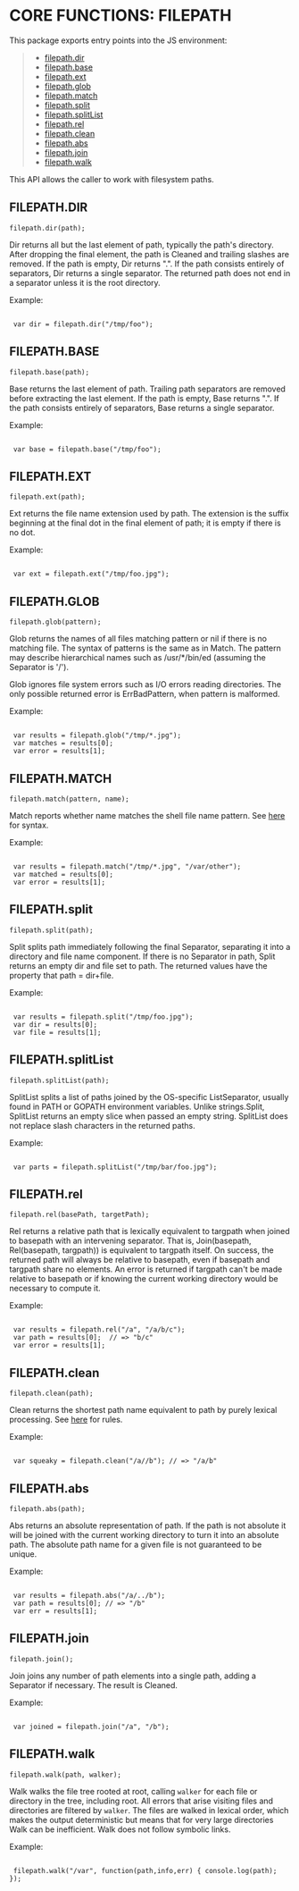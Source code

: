  


 # CORE FUNCTIONS: FILEPATH


 

 This package exports entry points into the JS environment:

 > * [filepath.dir](#dir)
 > * [filepath.base](#base)
 > * [filepath.ext](#ext)
 > * [filepath.glob](#glob)
 > * [filepath.match](#match)
 > * [filepath.split](#split)
 > * [filepath.splitList](#splitlist)
 > * [filepath.rel](#rel)
 > * [filepath.clean](#clean)
 > * [filepath.abs](#abs)
 > * [filepath.join](#join)
 > * [filepath.walk](#walk)

 This API allows the caller to work with filesystem paths.

 ## FILEPATH.DIR
 <a name="dir"></a>
 `filepath.dir(path);`

 Dir returns all but the last element of path, typically the path's
 directory. After dropping the final element, the path is Cleaned
 and trailing slashes are removed. If the path is empty, Dir returns
 ".". If the path consists entirely of separators, Dir returns a
 single separator. The returned path does not end in a separator
 unless it is the root directory.

 Example:

 ```

  var dir = filepath.dir("/tmp/foo");

 ```

 ## FILEPATH.BASE
 <a name="base"></a>
 `filepath.base(path);`

 Base returns the last element of path. Trailing path separators are
 removed before extracting the last element. If the path is empty,
 Base returns ".". If the path consists entirely of separators, Base
 returns a single separator.

 Example:

 ```

  var base = filepath.base("/tmp/foo");

 ```

 ## FILEPATH.EXT
 <a name="ext"></a>
 `filepath.ext(path);`

 Ext returns the file name extension used by path. The extension is
 the suffix beginning at the final dot in the final element of path;
 it is empty if there is no dot.

 Example:

 ```

  var ext = filepath.ext("/tmp/foo.jpg");

 ```

 ## FILEPATH.GLOB
 <a name="glob"></a>
 `filepath.glob(pattern);`

 Glob returns the names of all files matching pattern or nil if
 there is no matching file. The syntax of patterns is the same as in
 Match. The pattern may describe hierarchical names such as
 /usr/*/bin/ed (assuming the Separator is '/').

 Glob ignores file system errors such as I/O errors reading
 directories. The only possible returned error is ErrBadPattern,
 when pattern is malformed.

 Example:

 ```

  var results = filepath.glob("/tmp/*.jpg");
  var matches = results[0];
  var error = results[1];

 ```

 ## FILEPATH.MATCH
 <a name="match"></a>
 `filepath.match(pattern, name);`

 Match reports whether name matches the shell file name pattern.
 See [here](https://golang.org/pkg/path/filepath/#Dir) for syntax.

 Example:

 ```

  var results = filepath.match("/tmp/*.jpg", "/var/other");
  var matched = results[0];
  var error = results[1];

 ```

 ## FILEPATH.split
 <a name="split"></a>
 `filepath.split(path);`

 Split splits path immediately following the final Separator,
 separating it into a directory and file name component. If there is
 no Separator in path, Split returns an empty dir and file set to
 path. The returned values have the property that path = dir+file.

 Example:

 ```

  var results = filepath.split("/tmp/foo.jpg");
  var dir = results[0];
  var file = results[1];

 ```

 ## FILEPATH.splitList
 <a name="splitlist"></a>
 `filepath.splitList(path);`

 SplitList splits a list of paths joined by the OS-specific
 ListSeparator, usually found in PATH or GOPATH environment
 variables. Unlike strings.Split, SplitList returns an empty slice
 when passed an empty string. SplitList does not replace slash
 characters in the returned paths.

 Example:

 ```

  var parts = filepath.splitList("/tmp/bar/foo.jpg");

 ```

 ## FILEPATH.rel
 <a name="rel"></a>
 `filepath.rel(basePath, targetPath);`

 Rel returns a relative path that is lexically equivalent to
 targpath when joined to basepath with an intervening
 separator. That is, Join(basepath, Rel(basepath, targpath)) is
 equivalent to targpath itself. On success, the returned path will
 always be relative to basepath, even if basepath and targpath share
 no elements. An error is returned if targpath can't be made
 relative to basepath or if knowing the current working directory
 would be necessary to compute it.

 Example:

 ```

  var results = filepath.rel("/a", "/a/b/c");
  var path = results[0];  // => "b/c"
  var error = results[1];

 ```

 ## FILEPATH.clean
 <a name="clean"></a>
 `filepath.clean(path);`

 Clean returns the shortest path name equivalent to path by purely lexical processing.
 See [here](https://golang.org/pkg/path/filepath/#Dir) for rules.

 Example:

 ```

  var squeaky = filepath.clean("/a//b"); // => "/a/b"

 ```

 ## FILEPATH.abs
 <a name="abs"></a>
 `filepath.abs(path);`

 Abs returns an absolute representation of path. If the path is not
 absolute it will be joined with the current working directory to
 turn it into an absolute path. The absolute path name for a given
 file is not guaranteed to be unique.

 Example:

 ```

  var results = filepath.abs("/a/../b");
  var path = results[0]; // => "/b"
  var err = results[1];

 ```

 ## FILEPATH.join
 <a name="join"></a>
 `filepath.join();`

 Join joins any number of path elements into a single path, adding a
 Separator if necessary. The result is Cleaned.

 Example:

 ```

  var joined = filepath.join("/a", "/b");

 ```

 ## FILEPATH.walk
 <a name="walk"></a>
 `filepath.walk(path, walker);`

 Walk walks the file tree rooted at root, calling `walker` for each
 file or directory in the tree, including root. All errors that
 arise visiting files and directories are filtered by `walker`. The
 files are walked in lexical order, which makes the output
 deterministic but means that for very large directories Walk can be
 inefficient. Walk does not follow symbolic links.

 Example:

 ```

  filepath.walk("/var", function(path,info,err) { console.log(path); });

 ```


